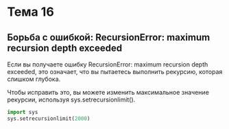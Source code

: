 # Тема 16


## Борьба с ошибкой: RecursionError: maximum recursion depth exceeded
Если вы получаете ошибку RecursionError: maximum recursion depth exceeded, это означает, что вы пытаетесь выполнить рекурсию, которая слишком глубока.

Чтобы исправить это, вы можете изменить максимальное значение рекурсии, используя sys.setrecursionlimit().

```python
import sys
sys.setrecursionlimit(2000)
```